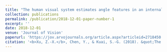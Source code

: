 ```yaml
---
title: "The human visual system estimates angle features in an internal reference frame: A computational and psychophysical study."
collection: publications
permalink: /publication/2018-12-01-paper-number-1
excerpt: ''
date: 2018-12-01
venue: 'Journal of Vision'
paperurl: 'https://jov.arvojournals.org/article.aspx?articleid=2718450'
citation: '<b>Xu, Z.-X.</b>, Chen, Y., & Kuai, S.-G. (2018). &quot;The human visual system estimates angle features in an internal reference frame: A computational and psychophysical study.&quot; <i>Journal of Vision</i>. 18(13):10, 1–11.'
---
```

